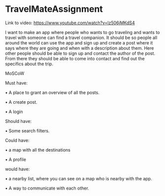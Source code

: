 # TravelMateAssignment
Link to video: https://www.youtube.com/watch?v=lz506jMKdS4



I want to make an app where people who wants to go traveling and wants to travel with someone can find a travel companion. It should be so people all around the world can use the app and sign up and create a post where it says where they are going and when with a description about them. Here other people should be able to sign up and contact the author of the post. From there they should be able to come into contact and find out the specifics about the trip.

MoSCoW

Must have:

• A place to grant an overview of all the posts.

• A create post.

• A login


Should have:

• Some search filters.


Could have:

• a map with all the destinations

• A profile

would have:

• a nearby list, where you can see on a map who is nearby with the app.

• A way to communicate with each other.
